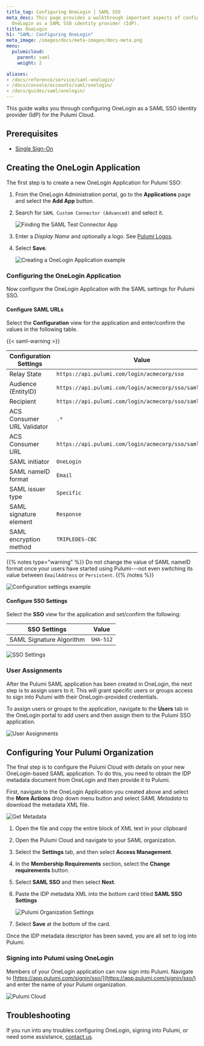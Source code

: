 ```yaml
---
title_tag: Configuring OneLogin | SAML SSO
meta_desc: This page provides a walkthrough important aspects of configuring
  OneLogin as a SAML SSO identity provider (IdP).
title: OneLogin
h1: "SAML: Configuring OneLogin"
meta_image: /images/docs/meta-images/docs-meta.png
menu:
  pulumicloud:
    parent: saml
    weight: 2

aliases:
- /docs/reference/service/saml-onelogin/
- /docs/console/accounts/saml/onelogin/
- /docs/guides/saml/onelogin/
---
```


This guide walks you through configuring OneLogin as a SAML SSO identity provider (IdP) for the Pulumi Cloud.

## Prerequisites

- [Single Sign-On](/docs/pulumi-cloud/access-management/saml/sso/)

## Creating the OneLogin Application

The first step is to create a new OneLogin Application for Pulumi SSO:

1. From the OneLogin Administration portal, go to the **Applications** page and select the **Add App** button.
1. Search for `SAML Custom Connector (Advanced)` and select it.

    ![Finding the SAML Test Connector App](/images/docs/reference/service/saml-onelogin/onelogin-find-app.png)

1. Enter a _Display Name_ and optionally a logo. See [Pulumi Logos](/brand/#logos).
1. Select **Save**.

    ![Creating a OneLogin Application example](/images/docs/reference/service/saml-onelogin/onelogin-create-saml-app.png)

### Configuring the OneLogin Application

Now configure the OneLogin Application with the SAML settings for Pulumi SSO.

#### Configure SAML URLs

Select the **Configuration** view for the application and enter/confirm the values in the following table.

{{< saml-warning >}}

| Configuration Settings     | Value                                                     |
| -------------------------- | --------------------------------------------------------- |
| Relay State                | `https://api.pulumi.com/login/acmecorp/sso`               |
| Audience (EntityID)        | `https://api.pulumi.com/login/acmecorp/sso/saml/metadata` |
| Recipient                  | `https://api.pulumi.com/login/acmecorp/sso/saml/acs`      |
| ACS Consumer URL Validator | `.*`                                                      |
| ACS Consumer URL           | `https://api.pulumi.com/login/acmecorp/sso/saml/acs`      |
| SAML initiator             | `OneLogin`                                                |
| SAML nameID format         | `Email`                                                   |
| SAML issuer type           | `Specific`                                                |
| SAML signature element     | `Response`                                                |
| SAML encryption method     | `TRIPLEDES-CBC`                                           |

{{% notes type="warning" %}}
Do not change the value of SAML nameID format once your users have started using Pulumi---not even switching its value between `EmailAddress` or `Persistent`.
{{% /notes %}}

![Configuration settings example ](/images/docs/reference/service/saml-onelogin/onelogin-configure-app.png)

#### Configure SSO Settings

Select the **SSO** view for the application and set/confirm the following:

| SSO Settings             | Value     |
| ------------------------ | --------- |
| SAML Signature Algorithm | `SHA-512` |

![SSO Settings](/images/docs/reference/service/saml-onelogin/onelogin-sso-sig-setting.png)

### User Assignments

After the Pulumi SAML application has been created in OneLogin, the next step is to assign users to it.
This will grant specific users or groups access to sign into Pulumi with their OneLogin-provided
credentials.

To assign users or groups to the application, navigate to the **Users** tab in the OneLogin portal to add users and then assign them to the Pulumi SSO application.

![User Assignments](/images/docs/reference/service/saml-onelogin/onelogin-add-user-sso.png)

## Configuring Your Pulumi Organization

The final step is to configure the Pulumi Cloud with details on your new OneLogin-based
SAML application. To do this, you need to obtain the IDP metadata document from OneLogin and then provide
it to Pulumi.

First, navigate to the OneLogin Application you created above and select the **More Actions** drop down menu button and select _SAML Metadata_ to download the metadata XML file.

![Get Metadata](/images/docs/reference/service/saml-onelogin/onelogin-get-metadata.png)

1. Open the file and copy the entire block of XML text in your clipboard
1. Open the Pulumi Cloud and navigate to your SAML organization.
1. Select the **Settings** tab, and then select **Access Management**.
1. In the **Membership Requirements** section, select the **Change requirements** button.
1. Select **SAML SSO** and then select **Next**.
1. Paste the IDP metadata XML into the bottom card titled **SAML SSO Settings**

    ![Pulumi Organization Settings](/images/docs/reference/service/saml-onelogin/onelogin-pulumi-saml-metadata.png)

1. Select **Save** at the bottom of the card.

Once the IDP metadata descriptor has been saved, you are all set to log into Pulumi.

### Signing into Pulumi using OneLogin

Members of your OneLogin application can now sign into Pulumi. Navigate to
[https://app.pulumi.com/signin/sso/](https://app.pulumi.com/signin/sso/) and enter the
name of your Pulumi organization.

![Pulumi Cloud](/images/docs/reference/service/saml-okta/pulumi-console-signin.png)

## Troubleshooting

If you run into any troubles configuring OneLogin, signing into Pulumi, or need some assistance, [contact us](/about#contact-us).
